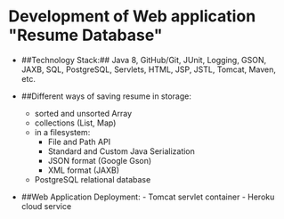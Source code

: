 # Development of Web application "Resume Database"

  - ##Technology Stack:## 
  	Java 8, GitHub/Git, JUnit, Logging, GSON, JAXB, SQL, PostgreSQL, Servlets, HTML, JSP, JSTL, Tomcat, Maven, etc.
  
  - ##Different ways of saving resume in storage:
     - sorted and unsorted Array
     - collections (List, Map)
     - in a filesystem:
		- File and Path API
		- Standard and Custom Java Serialization
		- JSON format (Google Gson)
		- XML format (JAXB)
	 - PostgreSQL relational database
	 
  - ##Web Application Deployment:
		- Tomcat servlet container
		- Heroku cloud service
